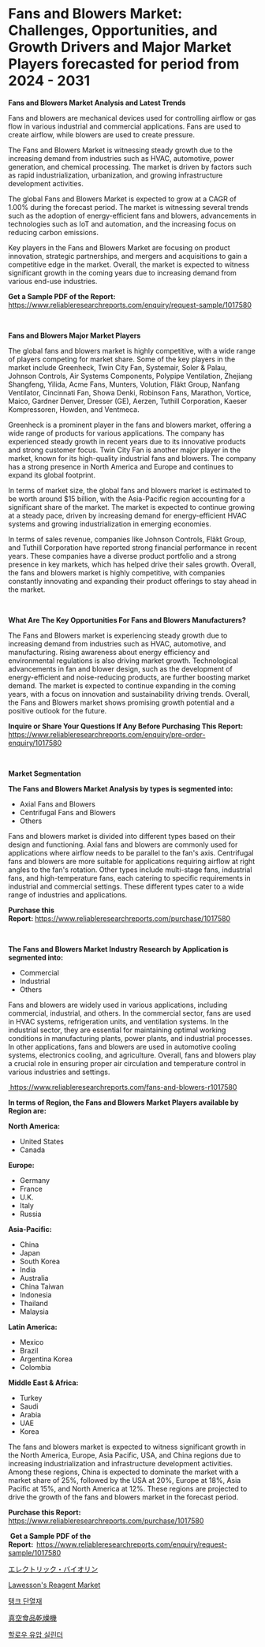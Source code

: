 <p><h1>Fans and Blowers Market: Challenges, Opportunities, and Growth Drivers and Major Market Players forecasted for period from 2024 - 2031</h1></p><p><strong>Fans and Blowers Market Analysis and Latest Trends</strong></p>
<p><p>Fans and blowers are mechanical devices used for controlling airflow or gas flow in various industrial and commercial applications. Fans are used to create airflow, while blowers are used to create pressure.</p><p>The Fans and Blowers Market is witnessing steady growth due to the increasing demand from industries such as HVAC, automotive, power generation, and chemical processing. The market is driven by factors such as rapid industrialization, urbanization, and growing infrastructure development activities.</p><p>The global Fans and Blowers Market is expected to grow at a CAGR of 1.00% during the forecast period. The market is witnessing several trends such as the adoption of energy-efficient fans and blowers, advancements in technologies such as IoT and automation, and the increasing focus on reducing carbon emissions.</p><p>Key players in the Fans and Blowers Market are focusing on product innovation, strategic partnerships, and mergers and acquisitions to gain a competitive edge in the market. Overall, the market is expected to witness significant growth in the coming years due to increasing demand from various end-use industries.</p></p>
<p><strong>Get a Sample PDF of the Report:&nbsp;</strong> <a href="https://www.reliableresearchreports.com/enquiry/request-sample/1017580">https://www.reliableresearchreports.com/enquiry/request-sample/1017580</a></p>
<p>&nbsp;</p>
<p><strong>Fans and Blowers Major Market Players</strong></p>
<p><p>The global fans and blowers market is highly competitive, with a wide range of players competing for market share. Some of the key players in the market include Greenheck, Twin City Fan, Systemair, Soler & Palau, Johnson Controls, Air Systems Components, Polypipe Ventilation, Zhejiang Shangfeng, Yilida, Acme Fans, Munters, Volution, Fläkt Group, Nanfang Ventilator, Cincinnati Fan, Showa Denki, Robinson Fans, Marathon, Vortice, Maico, Gardner Denver, Dresser (GE), Aerzen, Tuthill Corporation, Kaeser Kompressoren, Howden, and Ventmeca.</p><p>Greenheck is a prominent player in the fans and blowers market, offering a wide range of products for various applications. The company has experienced steady growth in recent years due to its innovative products and strong customer focus. Twin City Fan is another major player in the market, known for its high-quality industrial fans and blowers. The company has a strong presence in North America and Europe and continues to expand its global footprint.</p><p>In terms of market size, the global fans and blowers market is estimated to be worth around $15 billion, with the Asia-Pacific region accounting for a significant share of the market. The market is expected to continue growing at a steady pace, driven by increasing demand for energy-efficient HVAC systems and growing industrialization in emerging economies.</p><p>In terms of sales revenue, companies like Johnson Controls, Fläkt Group, and Tuthill Corporation have reported strong financial performance in recent years. These companies have a diverse product portfolio and a strong presence in key markets, which has helped drive their sales growth. Overall, the fans and blowers market is highly competitive, with companies constantly innovating and expanding their product offerings to stay ahead in the market.</p></p>
<p>&nbsp;</p>
<p><strong>What Are The Key Opportunities For Fans and Blowers Manufacturers?</strong></p>
<p><p>The Fans and Blowers market is experiencing steady growth due to increasing demand from industries such as HVAC, automotive, and manufacturing. Rising awareness about energy efficiency and environmental regulations is also driving market growth. Technological advancements in fan and blower design, such as the development of energy-efficient and noise-reducing products, are further boosting market demand. The market is expected to continue expanding in the coming years, with a focus on innovation and sustainability driving trends. Overall, the Fans and Blowers market shows promising growth potential and a positive outlook for the future.</p></p>
<p><strong>Inquire or Share Your Questions If Any Before Purchasing This Report:</strong> <a href="https://www.reliableresearchreports.com/enquiry/pre-order-enquiry/1017580">https://www.reliableresearchreports.com/enquiry/pre-order-enquiry/1017580</a></p>
<p>&nbsp;</p>
<p><strong>Market Segmentation</strong></p>
<p><strong>The Fans and Blowers Market Analysis by types is segmented into:</strong></p>
<p><ul><li>Axial Fans and Blowers</li><li>Centrifugal Fans and Blowers</li><li>Others</li></ul></p>
<p><p>Fans and blowers market is divided into different types based on their design and functioning. Axial fans and blowers are commonly used for applications where airflow needs to be parallel to the fan's axis. Centrifugal fans and blowers are more suitable for applications requiring airflow at right angles to the fan's rotation. Other types include multi-stage fans, industrial fans, and high-temperature fans, each catering to specific requirements in industrial and commercial settings. These different types cater to a wide range of industries and applications.</p></p>
<p><strong>Purchase this Report:&nbsp;</strong><a href="https://www.reliableresearchreports.com/purchase/1017580">https://www.reliableresearchreports.com/purchase/1017580</a></p>
<p>&nbsp;</p>
<p><strong>The Fans and Blowers Market Industry Research by Application is segmented into:</strong></p>
<p><ul><li>Commercial</li><li>Industrial</li><li>Others</li></ul></p>
<p><p>Fans and blowers are widely used in various applications, including commercial, industrial, and others. In the commercial sector, fans are used in HVAC systems, refrigeration units, and ventilation systems. In the industrial sector, they are essential for maintaining optimal working conditions in manufacturing plants, power plants, and industrial processes. In other applications, fans and blowers are used in automotive cooling systems, electronics cooling, and agriculture. Overall, fans and blowers play a crucial role in ensuring proper air circulation and temperature control in various industries and settings.</p></p>
<p><a href="https://www.reliableresearchreports.com/fans-and-blowers-r1017580">&nbsp;https://www.reliableresearchreports.com/fans-and-blowers-r1017580</a></p>
<p><strong>In terms of Region, the Fans and Blowers Market Players available by Region are:</strong></p>
<p>
    <p> <strong> North America: </strong>
        <ul>
            <li>United States</li>
            <li>Canada</li>
        </ul>
        </p> 
    <p> <strong> Europe: </strong>
        <ul>
            <li>Germany</li>
            <li>France</li>
            <li>U.K.</li>
            <li>Italy</li>
            <li>Russia</li>
        </ul>
        </p> 
    <p> <strong> Asia-Pacific: </strong>
        <ul>
            <li>China</li>
            <li>Japan</li>
            <li>South Korea</li>
            <li>India</li>
            <li>Australia</li>
            <li>China Taiwan</li>
            <li>Indonesia</li>
            <li>Thailand</li>
            <li>Malaysia</li>
        </ul>
        </p> 
    <p> <strong> Latin America: </strong>
        <ul>
            <li>Mexico</li>
            <li>Brazil</li>
            <li>Argentina Korea</li>
            <li>Colombia</li>
        </ul>
        </p> 
    <p> <strong> Middle East & Africa: </strong>
        <ul>
            <li>Turkey</li>
            <li>Saudi</li>
            <li>Arabia</li>
            <li>UAE</li>
            <li>Korea</li>
        </ul>
    </p>
    </p>
<p><p>The fans and blowers market is expected to witness significant growth in the North America, Europe, Asia Pacific, USA, and China regions due to increasing industrialization and infrastructure development activities. Among these regions, China is expected to dominate the market with a market share of 25%, followed by the USA at 20%, Europe at 18%, Asia Pacific at 15%, and North America at 12%. These regions are projected to drive the growth of the fans and blowers market in the forecast period.</p></p>
<p><strong>Purchase this Report: </strong><a href="https://www.reliableresearchreports.com/purchase/1017580">https://www.reliableresearchreports.com/purchase/1017580</a></p>
<p>&nbsp;<strong>Get a Sample PDF of the Report:&nbsp;&nbsp;</strong><a href="https://www.reliableresearchreports.com/enquiry/request-sample/1017580">https://www.reliableresearchreports.com/enquiry/request-sample/1017580</a></p>
<p><strong></strong></p>
<p><p><a href="https://github.com/efcvopdgkdx128/Market-Research-Report-List-1/blob/main/185866221194.md">エレクトリック・バイオリン</a></p><p><a href="https://issuu.com/reportprime-2/docs/lawessons-reagent-market-size-2030._dca0d4a1d69b8f">Lawesson's Reagent Market</a></p><p><a href="https://github.com/fredrickeglers/Market-Research-Report-List-1/blob/main/192767019745.md">탱크 단열재</a></p><p><a href="https://github.com/hwbcz413288296/Market-Research-Report-List-1/blob/main/671901521195.md">真空食品乾燥機</a></p><p><a href="https://medium.com/@rudyswaniafgwski56664/%EC%A4%91%EA%B3%B5%ED%86%B5-%EC%84%B8%EB%B0%80%ED%95%9C-%EC%8B%A4%EB%A6%B0%EB%8D%94-%EC%8B%9C%EC%9E%A5-%EA%B7%9C%EB%AA%A8-cagr-%ED%8A%B8%EB%A0%8C%EB%93%9C-2024-2030-b149a3d727b1">할로우 유압 실린더</a></p></p>